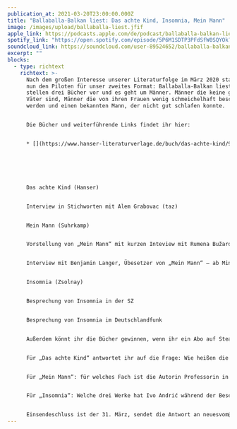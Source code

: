 ```yaml
---
publication_at: 2021-03-20T23:00:00.000Z
title: "Ballaballa-Balkan liest: Das achte Kind, Insomnia, Mein Mann"
image: /images/upload/ballaballa-liest.jfif
apple_link: https://podcasts.apple.com/de/podcast/ballaballa-balkan-liest-das-achte-kind-insomnia-mein-mann/id1170436903?i=1000513798267
spotify_link: "https://open.spotify.com/episode/5P6M1SDTP3PFdSfW0SQYOk?si=972627fa9fc24b25 "
soundcloud_link: https://soundcloud.com/user-89524652/ballaballa-balkan-liest-das-achte-kind-insomnia-mein-mann
excerpt: ""
blocks:
  - type: richtext
    richtext: >-
      Nach dem großen Interesse unserer Literaturfolge im März 2020 starten wir
      nun den Piloten für unser zweites Format: Ballaballa-Balkan liest. Wir
      stellen drei Bücher vor und es geht um Männer. Männer die keine guten
      Väter sind, Männer die von ihren Frauen wenig schmeichelhaft beschrieben
      werden und einen bekannten Mann, der nicht gut schlafen konnte.


      Die Bücher und weiterführende Links findet ihr hier:


      * [](https://www.hanser-literaturverlage.de/buch/das-achte-kind/978-3-446-26796-1/)Das achte Kind (Hanser) 






      Das achte Kind (Hanser)


      Interview in Stichworten mit Alem Grabovac (taz)


      Mein Mann (Suhrkamp)


      Vorstellung von „Mein Mann“ mit kurzen Inteview mit Rumena Bužarovska (Ö1)


      Interview mit Benjamin Langer, Übesetzer von „Mein Mann“ – ab Minute 9:00 (WDR 3)


      Insomnia (Zsolnay)


      Besprechung von Insomnia in der SZ


      Besprechung von Insomnia im Deutschlandfunk


      Außerdem könnt ihr die Bücher gewinnen, wenn ihr ein Abo auf Steady habt oder uns an anderer Stelle mal unterstützt habt. Wir verlosen je ein Buch und möchten, dass ihr dafür eine Frage beantwortet.


      Für „Das achte Kind“ antwortet ihr auf die Frage: Wie heißen die drei Vaterfiguren in dem Buch von Alem Grabovac?


      Für „Mein Mann“: für welches Fach ist die Autorin Professorin in Skopje?


      Für „Insomnia“: Welche drei Werke hat Ivo Andrić während der Besetzung Belgrads durch die Nazis in den Jahren 1941 und 1944 verfasst?


      Einsendeschluss ist der 31. März, sendet die Antwort an neuesvom@ballaballa-balkan.de. Wenn sie richtig ist, nehmt ihr automatisch an der Verlosung teil. Jede Person kann immer nur eines der drei Bücher gewinnen. Also sucht euch aus auf welche Frage ihr antwortet wollt.
---
```

